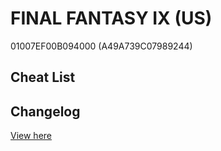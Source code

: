 # FINAL FANTASY IX (US)
01007EF00B094000 (A49A739C07989244)

## Cheat List

## Changelog
[View here](./CHANGELOG.md)